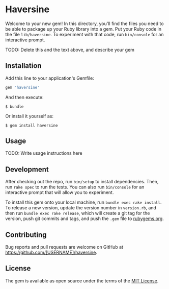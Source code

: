 # Haversine

Welcome to your new gem! In this directory, you'll find the files you need to be able to package up your Ruby library into a gem. Put your Ruby code in the file `lib/haversine`. To experiment with that code, run `bin/console` for an interactive prompt.

TODO: Delete this and the text above, and describe your gem

## Installation

Add this line to your application's Gemfile:

```ruby
gem 'haversine'
```

And then execute:

    $ bundle

Or install it yourself as:

    $ gem install haversine

## Usage

TODO: Write usage instructions here

## Development

After checking out the repo, run `bin/setup` to install dependencies. Then, run `rake spec` to run the tests. You can also run `bin/console` for an interactive prompt that will allow you to experiment.

To install this gem onto your local machine, run `bundle exec rake install`. To release a new version, update the version number in `version.rb`, and then run `bundle exec rake release`, which will create a git tag for the version, push git commits and tags, and push the `.gem` file to [rubygems.org](https://rubygems.org).

## Contributing

Bug reports and pull requests are welcome on GitHub at https://github.com/[USERNAME]/haversine.

## License

The gem is available as open source under the terms of the [MIT License](https://opensource.org/licenses/MIT).
